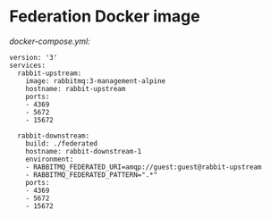 # Federation Docker image


*docker-compose.yml:*


    version: '3'
    services:
      rabbit-upstream:
        image: rabbitmq:3-management-alpine
        hostname: rabbit-upstream
        ports:
        - 4369
        - 5672
        - 15672

      rabbit-downstream:
        build: ./federated
        hostname: rabbit-downstream-1
        environment:
        - RABBITMQ_FEDERATED_URI=amqp://guest:guest@rabbit-upstream
        - RABBITMQ_FEDERATED_PATTERN=".*"
        ports:
        - 4369
        - 5672
        - 15672
